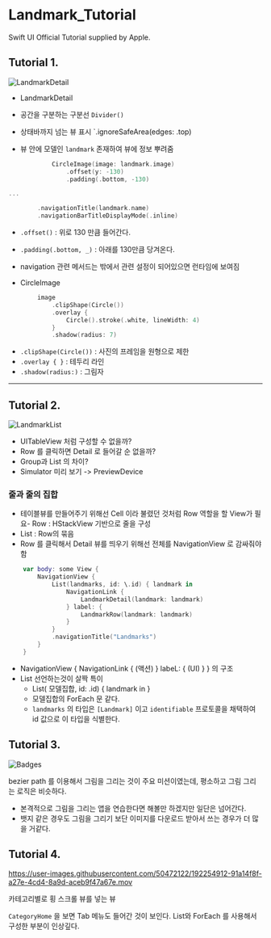# Landmark_Tutorial
Swift UI Official Tutorial supplied by Apple.

## Tutorial 1.

![LandmarkDetail](https://user-images.githubusercontent.com/50472122/192096641-7e77bf11-12fd-4c4c-a129-f08120a0e00e.png)

- LandmarkDetail

- 공간을 구분하는 구분선 `Divider()`
- 상태바까지 넘는 뷰 표시 `.ignoreSafeArea(edges: .top)
- 뷰 안에 모델인 `landmark` 존재하여 뷰에 정보 뿌려줌

```swift
            CircleImage(image: landmark.image)
                .offset(y: -130)
                .padding(.bottom, -130)

...

        .navigationTitle(landmark.name)
        .navigationBarTitleDisplayMode(.inline)
```
- `.offset()` : 위로 130 만큼 들어간다. 
- `.padding(.bottom, _)` : 아래를 130만큼 당겨온다.
- navigation 관련 메서드는 밖에서 관련 설정이 되어있으면 런타임에 보여짐

- CircleImage

```swift
        image
            .clipShape(Circle())
            .overlay {
                Circle().stroke(.white, lineWidth: 4)
            }
            .shadow(radius: 7)
```
- `.clipShape(Circle())` : 사진의 프레임을 원형으로 제한
- `.overlay { }` :  테두리 라인
- `.shadow(radius:)` : 그림자 

---

## Tutorial 2.

![LandmarkList](https://user-images.githubusercontent.com/50472122/192097404-8fd2c7cf-04f7-4ca9-b5cb-f5ea71195e9e.png)

- UITableView 처럼 구성할 수 없을까? 
- Row 를 클릭하면 Detail 로 들어갈 순 없을까?
- Group과 List 의 차이?
- Simulator 미리 보기 -> PreviewDevice

### 줄과 줄의 집합
- 테이블뷰를 만들어주기 위해선 Cell 이라 불렸던 것처럼 Row 역할을 할 View가 필요- Row : HStackView 기반으로 줄을 구성
- List : Row의 묶음
- Row 를 클릭해서 Detail 뷰를 띄우기 위해선 전체를 NavigationView 로 감싸줘야함

```swift
    var body: some View {
        NavigationView {
            List(landmarks, id: \.id) { landmark in
                NavigationLink {
                    LandmarkDetail(landmark: landmark)
                } label: {
                    LandmarkRow(landmark: landmark)
                }
            }
            .navigationTitle("Landmarks")
        }
    }
```
- NavigationView { NavigationLink { (액션) } labeL: { (UI) } } 의 구조 
- List 선언하는것이 살짝 특이
    - List( 모델집합, id: \.id) { landmark in }
    - 모델집합의 ForEach 문 같다. 
    - `landmarks` 의 타입은 `[Landmark]` 이고 `identifiable` 프로토콜을 채택하여 id 값으로 이 타입을 식별한다.   

## Tutorial 3.

![Badges](https://user-images.githubusercontent.com/50472122/192254201-b0ff461b-a603-44bb-bb56-0221d11a2ea8.png)

bezier path 를 이용해서 그림을 그리는 것이 주요 미션이였는데, 
평소하고 그림 그리는 로직은 비슷하다. 

- 본격적으로 그림을 그리는 앱을 연습한다면 해볼만 하겠지만 일단은 넘어간다. 
- 뱃지 같은 경우도 그림을 그리기 보단 이미지를 다운로드 받아서 쓰는 경우가 더 많을 거같다. 

## Tutorial 4. 

https://user-images.githubusercontent.com/50472122/192254912-91a14f8f-a27e-4cd4-8a9d-aceb9f47a67e.mov

카테고리별로 횡 스크롤 뷰를 넣는 뷰

`CategoryHome` 을 보면 Tab 메뉴도 들어간 것이 보인다. List와 ForEach 를 사용해서 구성한 부분이 인상깊다. 

